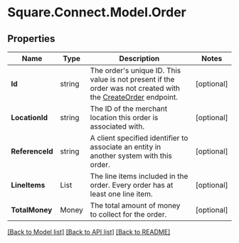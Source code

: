 # Square.Connect.Model.Order
## Properties

Name | Type | Description | Notes
------------ | ------------- | ------------- | -------------
**Id** | string | The order&#39;s unique ID.  This value is not present if the order was not created with the [CreateOrder](#endpoint-createorder) endpoint. | [optional] 
**LocationId** | string | The ID of the merchant location this order is associated with. | [optional] 
**ReferenceId** | string | A client specified identifier to associate an entity in another system with this order. | [optional] 
**LineItems** | List<OrderLineItem> | The line items included in the order. Every order has at least one line item. | [optional] 
**TotalMoney** | Money | The total amount of money to collect for the order. | [optional] 



[[Back to Model list]](../README.md#documentation-for-models) [[Back to API list]](../README.md#documentation-for-api-endpoints) [[Back to README]](../README.md)


